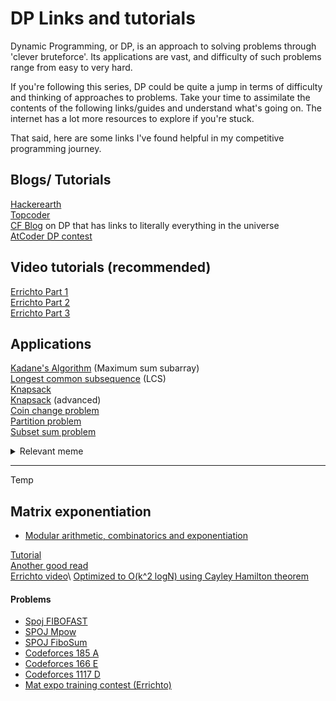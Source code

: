 # DP Links and tutorials

Dynamic Programming, or DP, is an approach to solving problems through 'clever bruteforce'. Its applications are vast, and difficulty of such problems range from easy to very hard.

If you're following this series, DP could be quite a jump in terms of difficulty and thinking of approaches to problems. Take your time to assimilate the contents of the following links/guides and understand what's going on. The internet has a lot more resources to explore if you're stuck. 

That said, here are some links I've found helpful in my competitive programming journey.

## Blogs/ Tutorials
[Hackerearth](https://www.hackerearth.com/practice/algorithms/dynamic-programming/introduction-to-dynamic-programming-1/tutorial/)\
[Topcoder](https://www.topcoder.com/community/competitive-programming/tutorials/dynamic-programming-from-novice-to-advanced/)\
[CF Blog](https://codeforces.com/blog/entry/67679) on DP that has links to literally everything in the universe\
[AtCoder DP contest](https://atcoder.jp/contests/dp)

## Video tutorials (recommended)
[Errichto Part 1](https://www.youtube.com/watch?v=YBSt1jYwVfU)\
[Errichto Part 2](https://www.youtube.com/watch?v=1mtvm2ubHCY)\
[Errichto Part 3](https://www.youtube.com/watch?v=pwpOC1dph6U)

## Applications
[Kadane's Algorithm](https://medium.com/@rsinghal757/kadanes-algorithm-dynamic-programming-how-and-why-does-it-work-3fd8849ed73d) (Maximum sum subarray)\
[Longest common subsequence](https://www.youtube.com/watch?v=sSno9rV8Rhg) (LCS)\
[Knapsack](https://www.hackerearth.com/practice/notes/the-knapsack-problem/)\
[Knapsack](https://www.youtube.com/watch?v=U4O3SwDamA4) (advanced)\
[Coin change problem](https://hackernoon.com/the-coin-change-problem-explained-ddd035a8f22f)\
[Partition problem](https://www.youtube.com/watch?v=zNVT8SnGRig)\
[Subset sum problem](https://www.quora.com/What-is-the-best-way-to-understanding-the-subset-sum-problem-dynamic-programming)

<details>
  <summary>Relevant meme</summary>
  
  ![Relevant meme](https://github.com/the-hyp0cr1t3/CC/blob/master/Topics/Episode%205%20-%20Dynamic%20Programming%20(DP)/Relevant%20meme.jpg)
</details>

---
Temp
## Matrix exponentiation
* [Modular arithmetic, combinatorics and exponentiation](https://codeforces.com/blog/entry/78873)


[Tutorial](http://zobayer.blogspot.com/2010/11/matrix-exponentiation.html)\
[Another good read](https://codeforces.com/blog/entry/67776)\
[Errichto video](https://www.youtube.com/watch?v=eMXNWcbw75E_)\
[Optimized to O(k^2 logN) using Cayley Hamilton theorem](https://discuss.codechef.com/t/linear-recurrence-using-cayley-hamilton-theorem/6776)

#### Problems
* [Spoj FIBOFAST](https://www.spoj.com/problems/FIBOFAST/)
* [SPOJ Mpow](https://www.spoj.com/problems/MPOW/)
* [SPOJ FiboSum](https://www.spoj.com/problems/FIBOSUM/cstart=10)
* [Codeforces 185 A](https://codeforces.com/contest/185/problem/A)
* [Codeforces 166 E](https://codeforces.com/problemset/problem/166/E)
* [Codeforces 1117 D](https://codeforces.com/problemset/problem/1117/D)
* [Mat expo training contest (Errichto)](https://codeforces.com/gym/102644)

